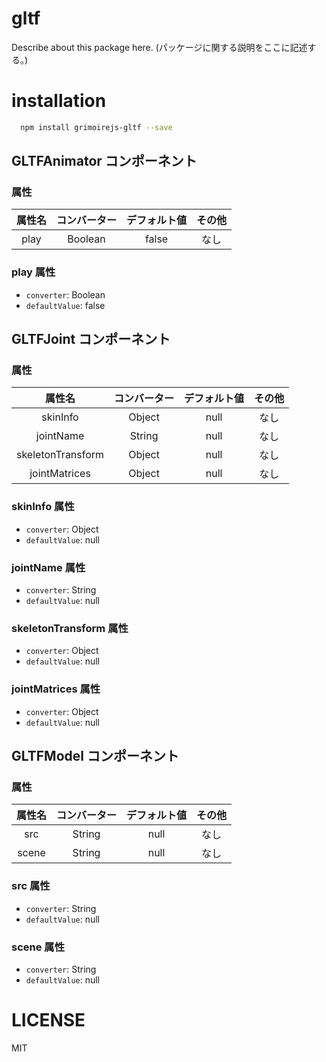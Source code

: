 # gltf
> 

Describe about this package here.
(パッケージに関する説明をここに記述する。)

# installation

```bash
  npm install grimoirejs-gltf --save
```


## GLTFAnimator コンポーネント
<!-- EDIT HERE(@Component)-->
<!-- /EDIT HERE-->
### 属性
<!-- DO NOT EDIT -->
<!-- ATTRS -->
| 属性名 | コンバーター | デフォルト値 | その他 |
|:------:|:------:|:------:|:------:|
| play | Boolean | false | なし |

<!-- /ATTRS -->
<!-- /DO NOT EDIT -->
### play 属性

 * `converter`: Boolean
 * `defaultValue`: false

<!-- EDIT HERE(play)-->
<!-- /EDIT HERE-->

## GLTFJoint コンポーネント
<!-- EDIT HERE(@Component)-->
<!-- /EDIT HERE-->
### 属性
<!-- DO NOT EDIT -->
<!-- ATTRS -->
| 属性名 | コンバーター | デフォルト値 | その他 |
|:------:|:------:|:------:|:------:|
| skinInfo | Object | null | なし |
| jointName | String | null | なし |
| skeletonTransform | Object | null | なし |
| jointMatrices | Object | null | なし |

<!-- /ATTRS -->
<!-- /DO NOT EDIT -->
### skinInfo 属性

 * `converter`: Object
 * `defaultValue`: null

<!-- EDIT HERE(skinInfo)-->
<!-- /EDIT HERE-->
### jointName 属性

 * `converter`: String
 * `defaultValue`: null

<!-- EDIT HERE(jointName)-->
<!-- /EDIT HERE-->
### skeletonTransform 属性

 * `converter`: Object
 * `defaultValue`: null

<!-- EDIT HERE(skeletonTransform)-->
<!-- /EDIT HERE-->
### jointMatrices 属性

 * `converter`: Object
 * `defaultValue`: null

<!-- EDIT HERE(jointMatrices)-->
<!-- /EDIT HERE-->

## GLTFModel コンポーネント
<!-- EDIT HERE(@Component)-->
<!-- /EDIT HERE-->
### 属性
<!-- DO NOT EDIT -->
<!-- ATTRS -->
| 属性名 | コンバーター | デフォルト値 | その他 |
|:------:|:------:|:------:|:------:|
| src | String | null | なし |
| scene | String | null | なし |

<!-- /ATTRS -->
<!-- /DO NOT EDIT -->
### src 属性

 * `converter`: String
 * `defaultValue`: null

<!-- EDIT HERE(src)-->
<!-- /EDIT HERE-->
### scene 属性

 * `converter`: String
 * `defaultValue`: null

<!-- EDIT HERE(scene)-->
<!-- /EDIT HERE-->

# LICENSE

MIT
